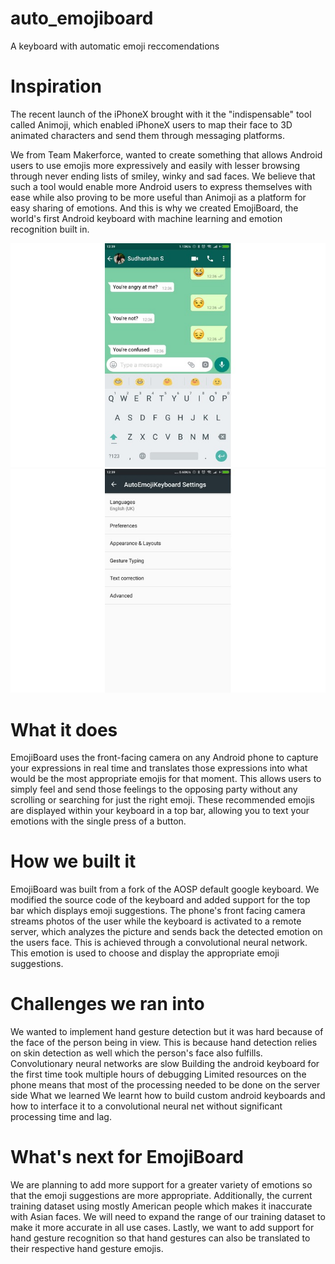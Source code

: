 # auto_emojiboard
A keyboard with automatic emoji reccomendations

# Inspiration
The recent launch of the iPhoneX brought with it the "indispensable" tool called Animoji, which enabled iPhoneX users to map their face to 3D animated characters and send them through messaging platforms.

We from Team Makerforce, wanted to create something that allows Android users to use emojis more expressively and easily with lesser browsing through never ending lists of smiley, winky and sad faces. We believe that such a tool would enable more Android users to express themselves with ease while also proving to be more useful than Animoji as a platform for easy sharing of emotions. And this is why we created EmojiBoard, the world's first Android keyboard with machine learning and emotion recognition built in.

![](img/keyboard.jpg)
![](img/settings.jpg)

# What it does
EmojiBoard uses the front-facing camera on any Android phone to capture your expressions in real time and translates those expressions into what would be the most appropriate emojis for that moment. This allows users to simply feel and send those feelings to the opposing party without any scrolling or searching for just the right emoji. These recommended emojis are displayed within your keyboard in a top bar, allowing you to text your emotions with the single press of a button.

# How we built it
EmojiBoard was built from a fork of the AOSP default google keyboard. We modified the source code of the keyboard and added support for the top bar which displays emoji suggestions. The phone's front facing camera streams photos of the user while the keyboard is activated to a remote server, which analyzes the picture and sends back the detected emotion on the users face. This is achieved through a convolutional neural network. This emotion is used to choose and display the appropriate emoji suggestions.

# Challenges we ran into
We wanted to implement hand gesture detection but it was hard because of the face of the person being in view. This is because hand detection relies on skin detection as well which the person's face also fulfills.
Convolutionary neural networks are slow
Building the android keyboard for the first time took multiple hours of debugging
Limited resources on the phone means that most of the processing needed to be done on the server side
What we learned
We learnt how to build custom android keyboards and how to interface it to a convolutional neural net without significant processing time and lag.

# What's next for EmojiBoard
We are planning to add more support for a greater variety of emotions so that the emoji suggestions are more appropriate. Additionally, the current training dataset using mostly American people which makes it inaccurate with Asian faces. We will need to expand the range of our training dataset to make it more accurate in all use cases. Lastly, we want to add support for hand gesture recognition so that hand gestures can also be translated to their respective hand gesture emojis.
